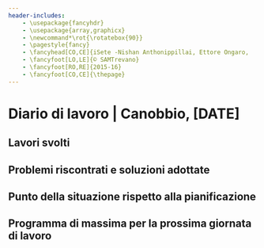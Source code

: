 ```yaml
---
header-includes:
    - \usepackage{fancyhdr}
    - \usepackage{array,graphicx}
    - \newcommand*\rot{\rotatebox{90}}
    - \pagestyle{fancy}
    - \fancyhead[CO,CE]{iSete -Nishan Anthonippillai, Ettore Ongaro,      Raffaele Scarcella, Andrea Lupica, Serhiy Ushchapivskyy}
    - \fancyfoot[LO,LE]{© SAMTrevano}
    - \fancyfoot[RO,RE]{2015-16}
    - \fancyfoot[CO,CE]{\thepage}
---
```


# Diario di lavoro | Canobbio, [DATE]

## Lavori svolti


##  Problemi riscontrati e soluzioni adottate


##  Punto della situazione rispetto alla pianificazione


## Programma di massima per la prossima giornata di lavoro
